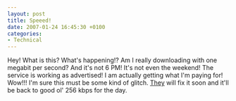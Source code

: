 ```yaml
---
layout: post
title: Speeed!
date: 2007-01-24 16:45:30 +0100
categories:
- Technical
---
```

<p>Hey! What is this? What's happening!? Am I really downloading with one megabit per second? And it's not 6 PM! It's not even the weekend! The service is working as advertised! I am actually getting what I'm paying for! Wow!!! I'm sure this must be some kind of glitch. <a href="http://www.rdslink.ro">They</a> will fix it soon and it'll be back to good ol' 256 kbps for the day.</p>
